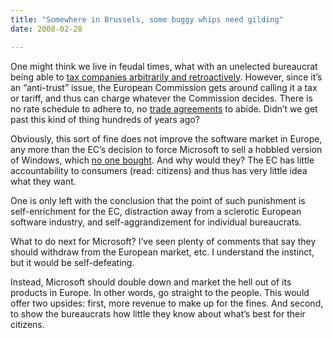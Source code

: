 ```yaml
---
title: "Somewhere in Brussels, some buggy whips need gilding"
date: 2008-02-28

---
```


One might think we live in feudal times, what with an unelected bureaucrat being able to [tax companies arbitrarily and retroactively](http://www.techcrunch.com/2008/02/28/microsoft-the-eus-atm-machine/). However, since it’s an “anti-trust” issue, the European Commission gets around calling it a tax or tariff, and thus can charge whatever the Commission decides. There is no rate schedule to adhere to, no [trade agreements](http://www.wto.org/english/thewto_e/whatis_e/tif_e/fact5_e.htm) to abide. Didn’t we get past this kind of thing hundreds of years ago?

Obviously, this sort of fine does not improve the software market in Europe, any more than the EC’s decision to force Microsoft to sell a hobbled version of Windows, which [no one bought](http://arstechnica.com/journals/microsoft.ars/2005/11/20/1883). And why would they? The EC has little accountability to consumers (read: citizens) and thus has very little idea what they want.

One is only left with the conclusion that the point of such punishment is self-enrichment for the EC, distraction away from a sclerotic European software industry, and self-aggrandizement for individual bureaucrats.

What to do next for Microsoft? I’ve seen plenty of comments that say they should withdraw from the European market, etc. I understand the instinct, but it would be self-defeating.

Instead, Microsoft should double down and market the hell out of its products in Europe. In other words, go straight to the people. This would offer two upsides: first, more revenue to make up for the fines. And second, to show the bureaucrats how little they know about what’s best for their citizens.

